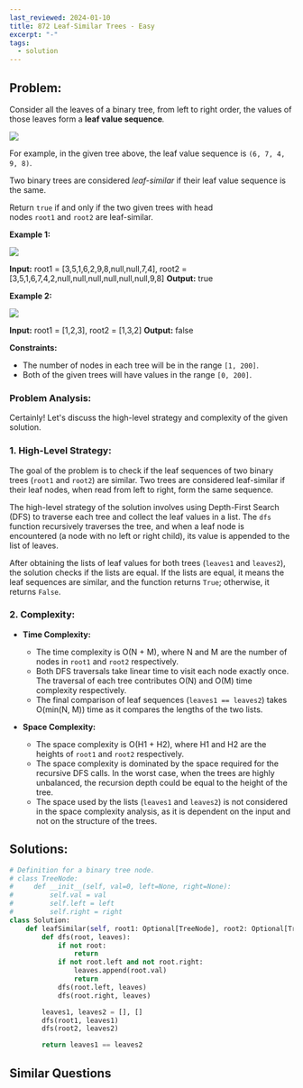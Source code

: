 ```yaml
---
last_reviewed: 2024-01-10
title: 872 Leaf-Similar Trees - Easy
excerpt: "-"
tags:
  - solution
---
```

## Problem:
Consider all the leaves of a binary tree, from left to right order, the values of those leaves form a **leaf value sequence**_._

![](https://s3-lc-upload.s3.amazonaws.com/uploads/2018/07/16/tree.png)

For example, in the given tree above, the leaf value sequence is `(6, 7, 4, 9, 8)`.

Two binary trees are considered _leaf-similar_ if their leaf value sequence is the same.

Return `true` if and only if the two given trees with head nodes `root1` and `root2` are leaf-similar.

**Example 1:**

![](https://assets.leetcode.com/uploads/2020/09/03/leaf-similar-1.jpg)

**Input:** root1 = [3,5,1,6,2,9,8,null,null,7,4], root2 = [3,5,1,6,7,4,2,null,null,null,null,null,null,9,8]
**Output:** true

**Example 2:**

![](https://assets.leetcode.com/uploads/2020/09/03/leaf-similar-2.jpg)

**Input:** root1 = [1,2,3], root2 = [1,3,2]
**Output:** false

**Constraints:**

- The number of nodes in each tree will be in the range `[1, 200]`.
- Both of the given trees will have values in the range `[0, 200]`.
### Problem Analysis:
Certainly! Let's discuss the high-level strategy and complexity of the given solution.

### 1. High-Level Strategy:

The goal of the problem is to check if the leaf sequences of two binary trees (`root1` and `root2`) are similar. Two trees are considered leaf-similar if their leaf nodes, when read from left to right, form the same sequence.

The high-level strategy of the solution involves using Depth-First Search (DFS) to traverse each tree and collect the leaf values in a list. The `dfs` function recursively traverses the tree, and when a leaf node is encountered (a node with no left or right child), its value is appended to the list of leaves.

After obtaining the lists of leaf values for both trees (`leaves1` and `leaves2`), the solution checks if the lists are equal. If the lists are equal, it means the leaf sequences are similar, and the function returns `True`; otherwise, it returns `False`.

### 2. Complexity:

- **Time Complexity:**
  - The time complexity is O(N + M), where N and M are the number of nodes in `root1` and `root2` respectively.
  - Both DFS traversals take linear time to visit each node exactly once. The traversal of each tree contributes O(N) and O(M) time complexity respectively.
  - The final comparison of leaf sequences (`leaves1 == leaves2`) takes O(min(N, M)) time as it compares the lengths of the two lists.

- **Space Complexity:**
  - The space complexity is O(H1 + H2), where H1 and H2 are the heights of `root1` and `root2` respectively.
  - The space complexity is dominated by the space required for the recursive DFS calls. In the worst case, when the trees are highly unbalanced, the recursion depth could be equal to the height of the tree.
  - The space used by the lists (`leaves1` and `leaves2`) is not considered in the space complexity analysis, as it is dependent on the input and not on the structure of the trees.

## Solutions:

```python
# Definition for a binary tree node.
# class TreeNode:
#     def __init__(self, val=0, left=None, right=None):
#         self.val = val
#         self.left = left
#         self.right = right
class Solution:
    def leafSimilar(self, root1: Optional[TreeNode], root2: Optional[TreeNode]) -> bool:
        def dfs(root, leaves):
            if not root:
                return
            if not root.left and not root.right:
                leaves.append(root.val)
                return
            dfs(root.left, leaves)
            dfs(root.right, leaves)

        leaves1, leaves2 = [], []
        dfs(root1, leaves1)
        dfs(root2, leaves2)

        return leaves1 == leaves2 
```

## Similar Questions